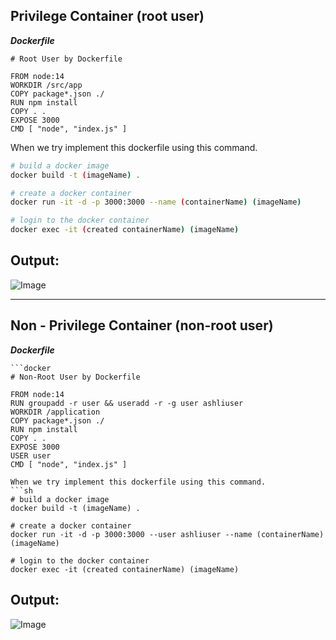 ## Privilege Container (root user)

**_Dockerfile_**
```docker
# Root User by Dockerfile

FROM node:14
WORKDIR /src/app
COPY package*.json ./
RUN npm install
COPY . .
EXPOSE 3000
CMD [ "node", "index.js" ]
```
When we try implement this dockerfile using this command.
```sh
# build a docker image
docker build -t (imageName) .

# create a docker container
docker run -it -d -p 3000:3000 --name (containerName) (imageName)

# login to the docker container
docker exec -it (created containerName) (imageName)
```
Output:
----
![Image](https://github.com/januo-org/proof-of-concepts/assets/91359308/c73a4352-1599-44a0-8cbd-8d10f658ee35)

---

## Non - Privilege Container (non-root user)

**_Dockerfile_**
```docker
```docker
# Non-Root User by Dockerfile

FROM node:14
RUN groupadd -r user && useradd -r -g user ashliuser
WORKDIR /application
COPY package*.json ./
RUN npm install
COPY . .
EXPOSE 3000
USER user
CMD [ "node", "index.js" ]
```
```
When we try implement this dockerfile using this command.
```sh
# build a docker image
docker build -t (imageName) .

# create a docker container
docker run -it -d -p 3000:3000 --user ashliuser --name (containerName) (imageName)

# login to the docker container
docker exec -it (created containerName) (imageName)
```
Output:
----
![Image](https://github.com/januo-org/proof-of-concepts/assets/91359308/31e5a9ec-9122-4b9e-ad57-2ed86b11767c)

